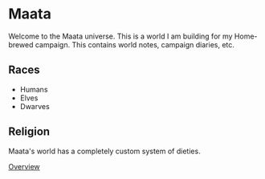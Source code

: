 # Maata
Welcome to the Maata universe. This is a world I am building for my Home-brewed campaign. This contains world notes, campaign diaries, etc.

## Races
- Humans
- Elves
- Dwarves

## Religion
Maata's world has a completely custom system of dieties. 

[Overview](religion/landing.html)
